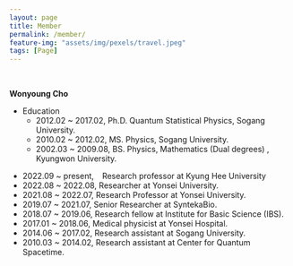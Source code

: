 ```yaml
---
layout: page
title: Member
permalink: /member/
feature-img: "assets/img/pexels/travel.jpeg"
tags: [Page]
---
```


<br>

**Wonyoung Cho**

* Education
  - 2012.02 ~ 2017.02, Ph.D. Quantum Statistical Physics, Sogang University.
  - 2010.02 ~ 2012.02, MS. Physics, Sogang University.
  - 2002.03 ~ 2009.08, BS. Physics, Mathematics (Dual degrees) , Kyungwon University.

- 2022.09 ~ present, &ensp; Research professor at Kyung Hee University
- 2022.08 ~ 2022.08, Researcher at Yonsei University.
- 2021.08 ~ 2022.07, Research Professor at Yonsei University.
- 2019.07 ~ 2021.07, Senior Researcher at SyntekaBio.
- 2018.07 ~ 2019.06, Research fellow at Institute for Basic Science (IBS).
- 2017.01 ~ 2018.06, Medical physicist at Yonsei Hospital.
- 2014.06 ~ 2017.02, Research assistant at Sogang University.
- 2010.03 ~ 2014.02, Research assistant at Center for Quantum Spacetime.
